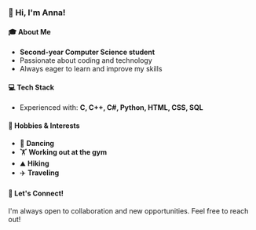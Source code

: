 ### 👋 Hi, I'm Anna!  

#### 🎓 About Me  
- **Second-year Computer Science student**  
- Passionate about coding and technology  
- Always eager to learn and improve my skills  

#### 💻 Tech Stack  
- Experienced with: **C, C++, C#, Python, HTML, CSS, SQL**  

#### 🎯 Hobbies & Interests  
- 💃 **Dancing**  
- 🏋️ **Working out at the gym**  
- ⛰️ **Hiking**  
- ✈️ **Traveling**  

#### 🚀 Let's Connect!  
I'm always open to collaboration and new opportunities. Feel free to reach out!

